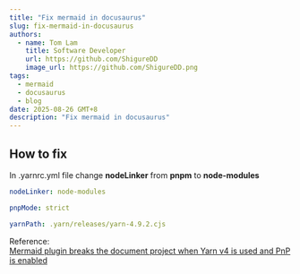 ```yaml
---
title: "Fix mermaid in docusaurus"
slug: fix-mermaid-in-docusaurus
authors:
  - name: Tom Lam
    title: Software Developer
    url: https://github.com/ShigureDD
    image_url: https://github.com/ShigureDD.png
tags:
  - mermaid
  - docusaurus
  - blog
date: 2025-08-26 GMT+8
description: "Fix mermaid in docusaurus"
---
```


## How to fix

In .yarnrc.yml file change **nodeLinker** from **pnpm** to **node-modules**

```yml
nodeLinker: node-modules

pnpMode: strict

yarnPath: .yarn/releases/yarn-4.9.2.cjs
```

Reference:\
[Mermaid plugin breaks the document project when Yarn v4 is used and PnP is enabled](https://github.com/facebook/docusaurus/issues/10645)
